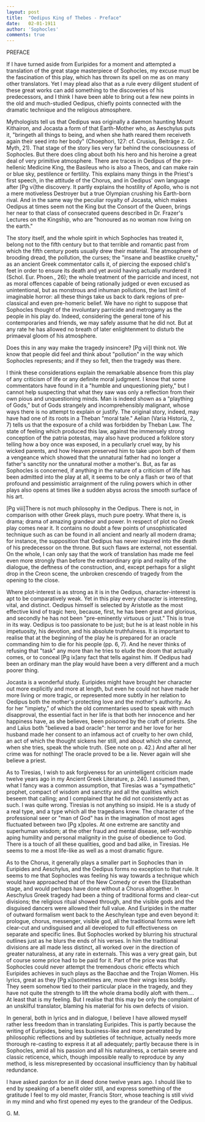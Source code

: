```yaml
---
layout: post
title:  "Oedipus King of Thebes - Preface"
date:   02-01-1911
author: 'Sophocles'
comments: true
---
```


PREFACE

If I have turned aside from Euripides for a moment and attempted a translation of the great stage masterpiece of Sophocles, my excuse must be the fascination of this play, which has thrown its spell on me as on many other translators. Yet I may plead also that as a rule every diligent student of these great works can add something to the discoveries of his predecessors, and I think I have been able to bring out a few new points in the old and much-studied Oedipus, chiefly points connected with the dramatic technique and the religious atmosphere.

Mythologists tell us that Oedipus was originally a daemon haunting Mount Kithairon, and Jocasta a form of that Earth-Mother who, as Aeschylus puts it, "bringeth all things to being, and when she hath reared them receiveth again their seed into her body" (Choephori, 127: cf. Crusius, Beiträge z. Gr. Myth, 21). That stage of the story lies very far behind the consciousness of Sophocles. But there does cling about both his hero and his heroine a great deal of very primitive atmosphere. There are traces in Oedipus of the pre-hellenic Medicine King, the Basileus who is also a Theos, and can make rain or blue sky, pestilence or fertility. This explains many things in the Priest's first speech, in the attitude of the Chorus, and in Oedipus' own language after [Pg vi]the discovery. It partly explains the hostility of Apollo, who is not a mere motiveless Destroyer but a true Olympian crushing his Earth-born rival. And in the same way the peculiar royalty of Jocasta, which makes Oedipus at times seem not the King but the Consort of the Queen, brings her near to that class of consecrated queens described in Dr. Frazer's Lectures on the Kingship, who are "honoured as no woman now living on the earth."

The story itself, and the whole spirit in which Sophocles has treated it, belong not to the fifth century but to that terrible and romantic past from which the fifth century poets usually drew their material. The atmosphere of brooding dread, the pollution, the curses; the "insane and beastlike cruelty," as an ancient Greek commentator calls it, of piercing the exposed child's feet in order to ensure its death and yet avoid having actually murdered it (Schol. Eur. Phoen., 26); the whole treatment of the parricide and incest, not as moral offences capable of being rationally judged or even excused as unintentional, but as monstrous and inhuman pollutions, the last limit of imaginable horror: all these things take us back to dark regions of pre-classical and even pre-homeric belief. We have no right to suppose that Sophocles thought of the involuntary parricide and metrogamy as the people in his play do. Indeed, considering the general tone of his contemporaries and friends, we may safely assume that he did not. But at any rate he has allowed no breath of later enlightenment to disturb the primaeval gloom of his atmosphere.

Does this in any way make the tragedy insincere? [Pg vii]I think not. We know that people did feel and think about "pollution" in the way which Sophocles represents; and if they so felt, then the tragedy was there.


I think these considerations explain the remarkable absence from this play of any criticism of life or any definite moral judgment. I know that some commentators have found in it a "humble and unquestioning piety," but I cannot help suspecting that what they saw was only a reflection from their own pious and unquestioning minds. Man is indeed shown as a "plaything of Gods," but of Gods strangely and incomprehensibly malignant, whose ways there is no attempt to explain or justify. The original story, indeed, may have had one of its roots in a Theban "moral tale." Aelian (Varia Historia, 2, 7) tells us that the exposure of a child was forbidden by Theban Law. The state of feeling which produced this law, against the immensely strong conception of the patria potestas, may also have produced a folklore story telling how a boy once was exposed, in a peculiarly cruel way, by his wicked parents, and how Heaven preserved him to take upon both of them a vengeance which showed that the unnatural father had no longer a father's sanctity nor the unnatural mother a mother's. But, as far as Sophocles is concerned, if anything in the nature of a criticism of life has been admitted into the play at all, it seems to be only a flash or two of that profound and pessimistic arraignment of the ruling powers which in other plays also opens at times like a sudden abyss across the smooth surface of his art.

[Pg viii]There is not much philosophy in the Oedipus. There is not, in comparison with other Greek plays, much pure poetry. What there is, is drama; drama of amazing grandeur and power. In respect of plot no Greek play comes near it. It contains no doubt a few points of unsophisticated technique such as can be found in all ancient and nearly all modern drama; for instance, the supposition that Oedipus has never inquired into the death of his predecessor on the throne. But such flaws are external, not essential. On the whole, I can only say that the work of translation has made me feel even more strongly than before the extraordinary grip and reality of the dialogue, the deftness of the construction, and, except perhaps for a slight drop in the Creon scene, the unbroken crescendo of tragedy from the opening to the close.


Where plot-interest is as strong as it is in the Oedipus, character-interest is apt to be comparatively weak. Yet in this play every character is interesting, vital, and distinct. Oedipus himself is selected by Aristotle as the most effective kind of tragic hero, because, first, he has been great and glorious, and secondly he has not been "pre-eminently virtuous or just." This is true in its way. Oedipus is too passionate to be just; but he is at least noble in his impetuosity, his devotion, and his absolute truthfulness. It is important to realise that at the beginning of the play he is prepared for an oracle commanding him to die for his people (pp. 6, 7). And he never thinks of refusing that "task" any more than he tries to elude the doom that actually comes, or to conceal [Pg ix]any fact that tells against him. If Oedipus had been an ordinary man the play would have been a very different and a much poorer thing.

Jocasta is a wonderful study. Euripides might have brought her character out more explicitly and more at length, but even he could not have made her more living or more tragic, or represented more subtly in her relation to Oedipus both the mother's protecting love and the mother's authority. As for her "impiety," of which the old commentaries used to speak with much disapproval, the essential fact in her life is that both her innocence and her happiness have, as she believes, been poisoned by the craft of priests. She and Laïus both "believed a bad oracle": her terror and her love for her husband made her consent to an infamous act of cruelty to her own child, an act of which the thought sickens her still, and about which she cannot, when she tries, speak the whole truth. (See note on p. 42.) And after all her crime was for nothing! The oracle proved to be a lie. Never again will she believe a priest.

As to Tiresias, I wish to ask forgiveness for an unintelligent criticism made twelve years ago in my Ancient Greek Literature, p. 240. I assumed then, what I fancy was a common assumption, that Tiresias was a "sympathetic" prophet, compact of wisdom and sanctity and all the qualities which beseem that calling; and I complained that he did not consistently act as such. I was quite wrong. Tiresias is not anything so insipid. He is a study of a real type, and a type which all the tragedians knew. The character of the professional seer or "man of God" has in the imagination of most ages fluctuated between two [Pg x]poles. At one extreme are sanctity and superhuman wisdom; at the other fraud and mental disease, self-worship aping humility and personal malignity in the guise of obedience to God. There is a touch of all these qualities, good and bad alike, in Tiresias. He seems to me a most life-like as well as a most dramatic figure.

As to the Chorus, it generally plays a smaller part in Sophocles than in Euripides and Aeschylus, and the Oedipus forms no exception to that rule. It seems to me that Sophocles was feeling his way towards a technique which would have approached that of the New Comedy or even the Elizabethan stage, and would perhaps have done without a Chorus altogether. In Aeschylus Greek tragedy had been a thing of traditional forms and clear-cut divisions; the religious ritual showed through, and the visible gods and the disguised dancers were allowed their full value. And Euripides in the matter of outward formalism went back to the Aeschylean type and even beyond it: prologue, chorus, messenger, visible god, all the traditional forms were left clear-cut and undisguised and all developed to full effectiveness on separate and specific lines. But Sophocles worked by blurring his structural outlines just as he blurs the ends of his verses. In him the traditional divisions are all made less distinct, all worked over in the direction of greater naturalness, at any rate in externals. This was a very great gain, but of course some price had to be paid for it. Part of the price was that Sophocles could never attempt the tremendous choric effects which Euripides achieves in such plays as the Bacchae and the Trojan Women. His lyrics, great as they [Pg xi]sometimes are, move their wings less boldly. They seem somehow tied to their particular place in the tragedy, and they have not quite the strength to lift the whole drama bodily aloft with them.... At least that is my feeling. But I realise that this may be only the complaint of an unskilful translator, blaming his material for his own defects of vision.

In general, both in lyrics and in dialogue, I believe I have allowed myself rather less freedom than in translating Euripides. This is partly because the writing of Euripides, being less business-like and more penetrated by philosophic reflections and by subtleties of technique, actually needs more thorough re-casting to express it at all adequately; partly because there is in Sophocles, amid all his passion and all his naturalness, a certain severe and classic reticence, which, though impossible really to reproduce by any method, is less misrepresented by occasional insufficiency than by habitual redundance.

I have asked pardon for an ill deed done twelve years ago. I should like to end by speaking of a benefit older still, and express something of the gratitude I feel to my old master, Francis Storr, whose teaching is still vivid in my mind and who first opened my eyes to the grandeur of the Oedipus.

G. M.
